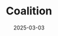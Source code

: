 ---  
layout: startup_page  
title: "Coalition"  
id: "coalitioninc.com"  
permalink: "/coalitioncoalitioninc.com03032025/"  
website: "https://www.coalitioninc.com/"  
funding_round: "Equity"  
funding_amount: "$30M"  
investors: "Mitsui Sumitomo Insurance Co., Ltd. (MSI)"  
about: "Coalition is the world's first Active Insurance provider designed to help prevent digital risk before it strikes. By combining comprehensive insurance coverage and cybersecurity tools, Coalition helps businesses manage and mitigate potential cyber attacks. Leveraging its relationships with leading global insurers and capacity providers, Coalition offers Active Insurance products to businesses."  
markets: "Cybersecurity, Insurance"  
hq: "San Francisco, California, United States"  
founded_year: "2017"  
linkedin: "https://www.linkedin.com/company/coalitioninc"  
twitter: ""  
instagram: ""  
facebook: ""  
crunchbase: "https://www.crunchbase.com/organization/coalition-535d"  
pitchbook: ""  

date_display: "03-Mar-2025"  
date: "2025-03-03"

# SEO Optimization  
meta_title: "Coalition - Equity Funding ($30M)"  
meta_description: "Coalition, Coalition is the world's first Active Insurance provider designed to help prevent digital risk before it strikes. By combining comprehensive insurance..."  
meta_keywords: "Coalition, Cybersecurity, Insurance, Equity funding"  
canonical_url: "https://startup.projectstartups.com/coalitioncoalitioninc.com03032025/"  
---